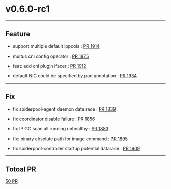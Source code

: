 
# v0.6.0-rc1

***

## Feature

* support multiple default ippools : [PR 1914](https://github.com/spidernet-io/spiderpool/pull/1914)

* multus cni config operator : [PR 1875](https://github.com/spidernet-io/spiderpool/pull/1875)

* feat: add cni plugin ifacer : [PR 1912](https://github.com/spidernet-io/spiderpool/pull/1912)

* default NIC could be specified by pod annotation : [PR 1934](https://github.com/spidernet-io/spiderpool/pull/1934)



***

## Fix

* fix spiderpool-agent daemon data race : [PR 1839](https://github.com/spidernet-io/spiderpool/pull/1839)

* fix coordinator disable failure : [PR 1856](https://github.com/spidernet-io/spiderpool/pull/1856)

* fix IP GC scan all running unhealthy : [PR 1883](https://github.com/spidernet-io/spiderpool/pull/1883)

* fix: binary absolute path for image command : [PR 1895](https://github.com/spidernet-io/spiderpool/pull/1895)

* fix spiderpool-controller startup potential datarace : [PR 1909](https://github.com/spidernet-io/spiderpool/pull/1909)



***

## Totoal PR

[ 50 PR](https://github.com/spidernet-io/spiderpool/compare/v0.6.0-rc0...v0.6.0-rc1)
